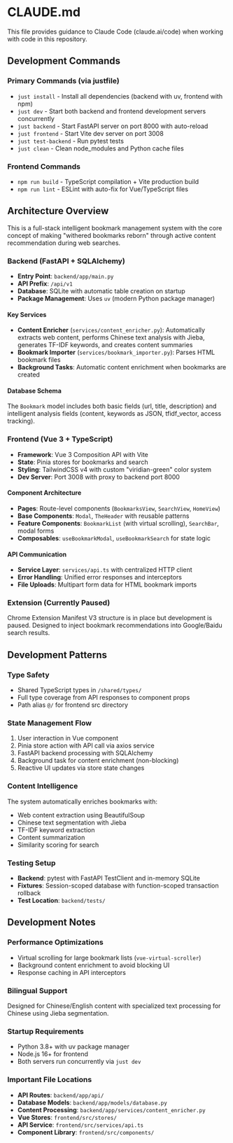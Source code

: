 # CLAUDE.md

This file provides guidance to Claude Code (claude.ai/code) when working with code in this repository.

## Development Commands

### Primary Commands (via justfile)
- `just install` - Install all dependencies (backend with uv, frontend with npm)
- `just dev` - Start both backend and frontend development servers concurrently
- `just backend` - Start FastAPI server on port 8000 with auto-reload
- `just frontend` - Start Vite dev server on port 3008
- `just test-backend` - Run pytest tests
- `just clean` - Clean node_modules and Python cache files

### Frontend Commands
- `npm run build` - TypeScript compilation + Vite production build
- `npm run lint` - ESLint with auto-fix for Vue/TypeScript files

## Architecture Overview

This is a full-stack intelligent bookmark management system with the core concept of making "withered bookmarks reborn" through active content recommendation during web searches.

### Backend (FastAPI + SQLAlchemy)
- **Entry Point**: `backend/app/main.py`
- **API Prefix**: `/api/v1` 
- **Database**: SQLite with automatic table creation on startup
- **Package Management**: Uses `uv` (modern Python package manager)

#### Key Services
- **Content Enricher** (`services/content_enricher.py`): Automatically extracts web content, performs Chinese text analysis with Jieba, generates TF-IDF keywords, and creates content summaries
- **Bookmark Importer** (`services/bookmark_importer.py`): Parses HTML bookmark files
- **Background Tasks**: Automatic content enrichment when bookmarks are created

#### Database Schema
The `Bookmark` model includes both basic fields (url, title, description) and intelligent analysis fields (content, keywords as JSON, tfidf_vector, access tracking).

### Frontend (Vue 3 + TypeScript)
- **Framework**: Vue 3 Composition API with Vite
- **State**: Pinia stores for bookmarks and search
- **Styling**: TailwindCSS v4 with custom "viridian-green" color system
- **Dev Server**: Port 3008 with proxy to backend port 8000

#### Component Architecture
- **Pages**: Route-level components (`BookmarksView`, `SearchView`, `HomeView`)
- **Base Components**: `Modal`, `TheHeader` with reusable patterns
- **Feature Components**: `BookmarkList` (with virtual scrolling), `SearchBar`, modal forms
- **Composables**: `useBookmarkModal`, `useBookmarkSearch` for state logic

#### API Communication
- **Service Layer**: `services/api.ts` with centralized HTTP client
- **Error Handling**: Unified error responses and interceptors
- **File Uploads**: Multipart form data for HTML bookmark imports

### Extension (Currently Paused)
Chrome Extension Manifest V3 structure is in place but development is paused. Designed to inject bookmark recommendations into Google/Baidu search results.

## Development Patterns

### Type Safety
- Shared TypeScript types in `/shared/types/`
- Full type coverage from API responses to component props
- Path alias `@/` for frontend src directory

### State Management Flow
1. User interaction in Vue component
2. Pinia store action with API call via axios service  
3. FastAPI backend processing with SQLAlchemy
4. Background task for content enrichment (non-blocking)
5. Reactive UI updates via store state changes

### Content Intelligence
The system automatically enriches bookmarks with:
- Web content extraction using BeautifulSoup
- Chinese text segmentation with Jieba
- TF-IDF keyword extraction
- Content summarization
- Similarity scoring for search

### Testing Setup
- **Backend**: pytest with FastAPI TestClient and in-memory SQLite
- **Fixtures**: Session-scoped database with function-scoped transaction rollback
- **Test Location**: `backend/tests/`

## Development Notes

### Performance Optimizations
- Virtual scrolling for large bookmark lists (`vue-virtual-scroller`)
- Background content enrichment to avoid blocking UI
- Response caching in API interceptors

### Bilingual Support
Designed for Chinese/English content with specialized text processing for Chinese using Jieba segmentation.

### Startup Requirements
- Python 3.8+ with uv package manager
- Node.js 16+ for frontend
- Both servers run concurrently via `just dev`

### Important File Locations
- **API Routes**: `backend/app/api/`
- **Database Models**: `backend/app/models/database.py`
- **Content Processing**: `backend/app/services/content_enricher.py`
- **Vue Stores**: `frontend/src/stores/`
- **API Service**: `frontend/src/services/api.ts`
- **Component Library**: `frontend/src/components/`